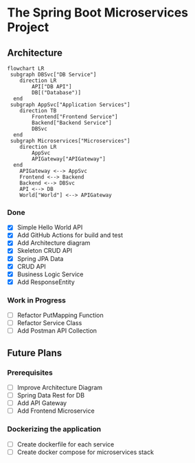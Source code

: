 # The Spring Boot Microservices Project

## Architecture
```mermaid
flowchart LR
 subgraph DBSvc["DB Service"]
    direction LR
        API["DB API"]
        DB[("Database")]
  end
 subgraph AppSvc["Application Services"]
    direction TB
        Frontend["Frontend Service"]
        Backend["Backend Service"]
        DBSvc
  end
 subgraph Microservices["Microservices"]
    direction LR
        AppSvc
        APIGateway["APIGateway"]
  end
    APIGateway <--> AppSvc
    Frontend <--> Backend
    Backend <--> DBSvc
    API <--> DB
    World["World"] <--> APIGateway
```
### Done
- [x] Simple Hello World API
- [x] Add GitHub Actions for build and test
- [x] Add Architecture diagram
- [x] Skeleton CRUD API
- [x] Spring JPA Data
- [x] CRUD API
- [x] Business Logic Service
- [x] Add ResponseEntity

### Work in Progress
- [ ] Refactor PutMapping Function
- [ ] Refactor Service Class
- [ ] Add Postman API Collection

## Future Plans
### Prerequisites
- [ ] Improve Architecture Diagram
- [ ] Spring Data Rest for DB
- [ ] Add API Gateway
- [ ] Add Frontend Microservice
### Dockerizing the application
- [ ] Create dockerfile for each service
- [ ] Create docker compose for microservices stack
